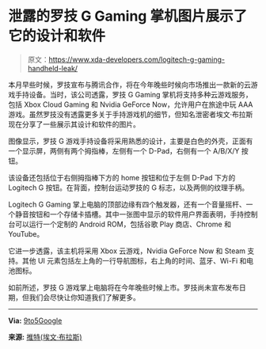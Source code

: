 # 泄露的罗技 G Gaming 掌机图片展示了它的设计和软件

> 原文：<https://www.xda-developers.com/logitech-g-gaming-handheld-leak/>

本月早些时候，罗技宣布与腾讯合作，将在今年晚些时候向市场推出一款新的云游戏手持设备。当时，该公司透露，罗技 G Gaming 掌机将支持多种云游戏服务，包括 Xbox Cloud Gaming 和 Nvidia GeForce Now，允许用户在旅途中玩 AAA 游戏。虽然罗技没有透露更多关于手持游戏机的细节，但知名泄密者埃文·布拉斯现在分享了一些展示其设计和软件的图片。

图像显示，罗技 G 游戏手持设备将采用熟悉的设计，主要是白色的外壳，正面有一个显示屏，两侧有两个拇指棒，左侧有一个 D-Pad，右侧有一个 A/B/X/Y 按钮。

该设备还包括位于右侧拇指棒下方的 home 按钮和位于左侧 D-Pad 下方的 Logitech G 按钮。在背面，控制台运动罗技的 G 标志，以及两侧的纹理手柄。

Logitech G Gaming 掌上电脑的顶部边缘有四个触发器，还有一个音量摇杆、一个静音按钮和一个存储卡插槽。其中一张图中显示的软件用户界面表明，手持控制台可以运行一个定制的 Android ROM，包括谷歌 Play 商店、Chrome 和 YouTube。

它进一步透露，该主机将采用 Xbox 云游戏，Nvidia GeForce Now 和 Steam 支持。其他 UI 元素包括左上角的一行导航图标，右上角的时间、蓝牙、Wi-Fi 和电池图标。

如前所述，罗技 G 游戏掌上电脑将在今年晚些时候上市。罗技尚未宣布发布日期，但我们会尽快让你知道我们了解更多。

* * *

**Via:** [9to5Google](https://9to5google.com/2022/08/29/logitech-g-gaming-handheld-leaks/)

**来源:** [推特(埃文·布拉斯)](https://twitter.com/evleaks/status/1564428212821794817)